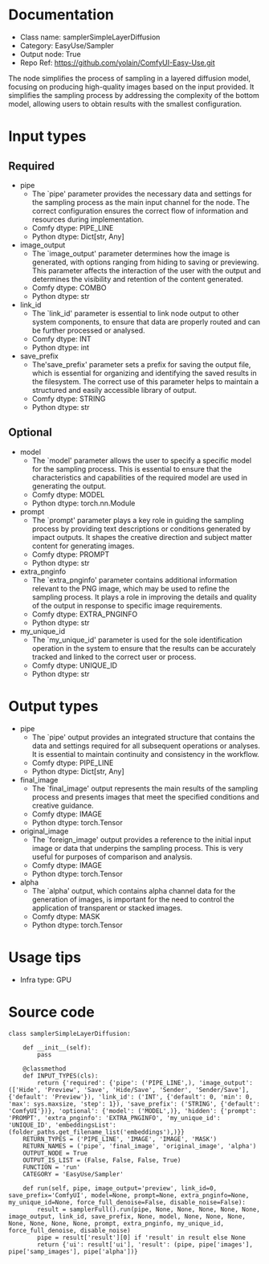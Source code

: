 # Documentation
- Class name: samplerSimpleLayerDiffusion
- Category: EasyUse/Sampler
- Output node: True
- Repo Ref: https://github.com/yolain/ComfyUI-Easy-Use.git

The node simplifies the process of sampling in a layered diffusion model, focusing on producing high-quality images based on the input provided. It simplifies the sampling process by addressing the complexity of the bottom model, allowing users to obtain results with the smallest configuration.

# Input types
## Required
- pipe
    - The `pipe' parameter provides the necessary data and settings for the sampling process as the main input channel for the node. The correct configuration ensures the correct flow of information and resources during implementation.
    - Comfy dtype: PIPE_LINE
    - Python dtype: Dict[str, Any]
- image_output
    - The `image_output' parameter determines how the image is generated, with options ranging from hiding to saving or previewing. This parameter affects the interaction of the user with the output and determines the visibility and retention of the content generated.
    - Comfy dtype: COMBO
    - Python dtype: str
- link_id
    - The `link_id' parameter is essential to link node output to other system components, to ensure that data are properly routed and can be further processed or analysed.
    - Comfy dtype: INT
    - Python dtype: int
- save_prefix
    - The'save_prefix' parameter sets a prefix for saving the output file, which is essential for organizing and identifying the saved results in the filesystem. The correct use of this parameter helps to maintain a structured and easily accessible library of output.
    - Comfy dtype: STRING
    - Python dtype: str
## Optional
- model
    - The `model' parameter allows the user to specify a specific model for the sampling process. This is essential to ensure that the characteristics and capabilities of the required model are used in generating the output.
    - Comfy dtype: MODEL
    - Python dtype: torch.nn.Module
- prompt
    - The `prompt' parameter plays a key role in guiding the sampling process by providing text descriptions or conditions generated by impact outputs. It shapes the creative direction and subject matter content for generating images.
    - Comfy dtype: PROMPT
    - Python dtype: str
- extra_pnginfo
    - The `extra_pnginfo' parameter contains additional information relevant to the PNG image, which may be used to refine the sampling process. It plays a role in improving the details and quality of the output in response to specific image requirements.
    - Comfy dtype: EXTRA_PNGINFO
    - Python dtype: str
- my_unique_id
    - The `my_unique_id' parameter is used for the sole identification operation in the system to ensure that the results can be accurately tracked and linked to the correct user or process.
    - Comfy dtype: UNIQUE_ID
    - Python dtype: str

# Output types
- pipe
    - The `pipe' output provides an integrated structure that contains the data and settings required for all subsequent operations or analyses. It is essential to maintain continuity and consistency in the workflow.
    - Comfy dtype: PIPE_LINE
    - Python dtype: Dict[str, Any]
- final_image
    - The `final_image' output represents the main results of the sampling process and presents images that meet the specified conditions and creative guidance.
    - Comfy dtype: IMAGE
    - Python dtype: torch.Tensor
- original_image
    - The `foreign_image' output provides a reference to the initial input image or data that underpins the sampling process. This is very useful for purposes of comparison and analysis.
    - Comfy dtype: IMAGE
    - Python dtype: torch.Tensor
- alpha
    - The `alpha' output, which contains alpha channel data for the generation of images, is important for the need to control the application of transparent or stacked images.
    - Comfy dtype: MASK
    - Python dtype: torch.Tensor

# Usage tips
- Infra type: GPU

# Source code
```
class samplerSimpleLayerDiffusion:

    def __init__(self):
        pass

    @classmethod
    def INPUT_TYPES(cls):
        return {'required': {'pipe': ('PIPE_LINE',), 'image_output': (['Hide', 'Preview', 'Save', 'Hide/Save', 'Sender', 'Sender/Save'], {'default': 'Preview'}), 'link_id': ('INT', {'default': 0, 'min': 0, 'max': sys.maxsize, 'step': 1}), 'save_prefix': ('STRING', {'default': 'ComfyUI'})}, 'optional': {'model': ('MODEL',)}, 'hidden': {'prompt': 'PROMPT', 'extra_pnginfo': 'EXTRA_PNGINFO', 'my_unique_id': 'UNIQUE_ID', 'embeddingsList': (folder_paths.get_filename_list('embeddings'),)}}
    RETURN_TYPES = ('PIPE_LINE', 'IMAGE', 'IMAGE', 'MASK')
    RETURN_NAMES = ('pipe', 'final_image', 'original_image', 'alpha')
    OUTPUT_NODE = True
    OUTPUT_IS_LIST = (False, False, False, True)
    FUNCTION = 'run'
    CATEGORY = 'EasyUse/Sampler'

    def run(self, pipe, image_output='preview', link_id=0, save_prefix='ComfyUI', model=None, prompt=None, extra_pnginfo=None, my_unique_id=None, force_full_denoise=False, disable_noise=False):
        result = samplerFull().run(pipe, None, None, None, None, None, image_output, link_id, save_prefix, None, model, None, None, None, None, None, None, None, prompt, extra_pnginfo, my_unique_id, force_full_denoise, disable_noise)
        pipe = result['result'][0] if 'result' in result else None
        return {'ui': result['ui'], 'result': (pipe, pipe['images'], pipe['samp_images'], pipe['alpha'])}
```
